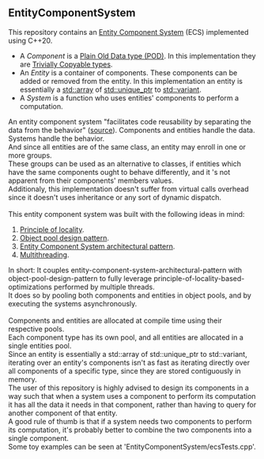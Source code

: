 ## EntityComponentSystem
This repository contains an [Entity Component System](https://en.wikipedia.org/wiki/Entity_component_system) (ECS) implemented using C++20.
- A <em>Component</em> is a [Plain Old Data type (POD)](https://en.wikipedia.org/wiki/Passive_data_structure). In this implementation they are [Trivially Copyable types](https://en.cppreference.com/w/cpp/named_req/TriviallyCopyable).
- An <em>Entity</em> is a container of components. These components can be added or removed from the entity. In this implementation an entity is essentially a [std::array](https://en.cppreference.com/w/cpp/container/array) of [std::unique_ptr](https://en.cppreference.com/w/cpp/memory/unique_ptr) to [std::variant](https://en.cppreference.com/w/cpp/utility/variant).
- A <em>System</em> is a function who uses entities' components to perform a computation.

An entity component system "facilitates code reusability by separating the data from the behavior" ([source](https://www.simplilearn.com/entity-component-system-introductory-guide-article)). Components and entities handle the data. Systems handle the behavior.<br>And since all entities are of the same class, an entity may enroll in one or more groups.<br>These groups can be used as an alternative to classes, if entities which have the same components ought to behave differently, and it 's not apparent from their components' members values.<br>Additionaly, this implementation doesn't suffer from virtual calls overhead since it doesn't uses inheritance or any sort of dynamic dispatch. <br><br>This entity component system was built with the following ideas in mind:<br>
1. [Principle of locality](https://en.wikipedia.org/wiki/Locality_of_reference).
2. [Object pool design pattern](https://en.wikipedia.org/wiki/Object_pool_pattern).
3. [Entity Component System architectural pattern](https://en.wikipedia.org/wiki/Entity_component_system).
4. [Multithreading](https://en.wikipedia.org/wiki/Multithreading_(computer_architecture)).

In short: It couples entity-component-system-architectural-pattern with object-pool-design-pattern to fully leverage principle-of-locality-based-optimizations performed by multiple threads.<br>It does so by pooling both components and entities in object pools, and by executing the systems asynchronously.<br><br>Components and entities are allocated at compile time using their respective pools. <br>Each component type has its own pool, and all entities are allocated in a single entities pool. <br>Since an entity is essentially a std::array of std::unique_ptr to std::variant, iterating over an entity's components isn't as fast as iterating directly over all components of a specific type, since they are stored contiguously in memory.<br>The user of this repository is highly advised to design its components in a way such that when a system uses a component to perform its computation it has all the data it needs in that component, rather than having to query for another component of that entity.<br>A good rule of thumb is that if a system needs two components to perform its computation, it's probably better to combine the two components into a single component.<br>Some toy examples can be seen at 'EntityComponentSystem/ecsTests.cpp'.